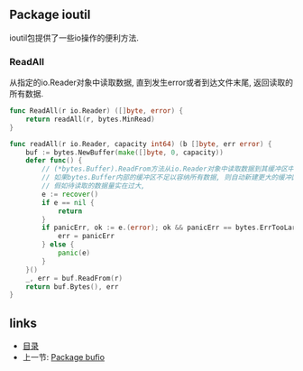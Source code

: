 Package ioutil
----

ioutil包提供了一些io操作的便利方法.

### ReadAll
从指定的io.Reader对象中读取数据, 直到发生error或者到达文件末尾, 返回读取的所有数据.
```go
func ReadAll(r io.Reader) ([]byte, error) {
	return readAll(r, bytes.MinRead)
}

func readAll(r io.Reader, capacity int64) (b []byte, err error) {
	buf := bytes.NewBuffer(make([]byte, 0, capacity))
	defer func() {
		// (*bytes.Buffer).ReadFrom方法从io.Reader对象中读取数据到其缓冲区中
		// 如果bytes.Buffer内部的缓冲区不足以容纳所有数据, 则自动新建更大的缓冲区
		// 假如待读取的数据量实在过大, 
		e := recover()
		if e == nil {
			return
		}
		if panicErr, ok := e.(error); ok && panicErr == bytes.ErrTooLarge {
			err = panicErr
		} else {
			panic(e)
		}
	}()
	_, err = buf.ReadFrom(r)
	return buf.Bytes(), err
}
```



links
-----
+ [目录](../golang)
+ 上一节: [Package bufio](Package-bufio.md)
